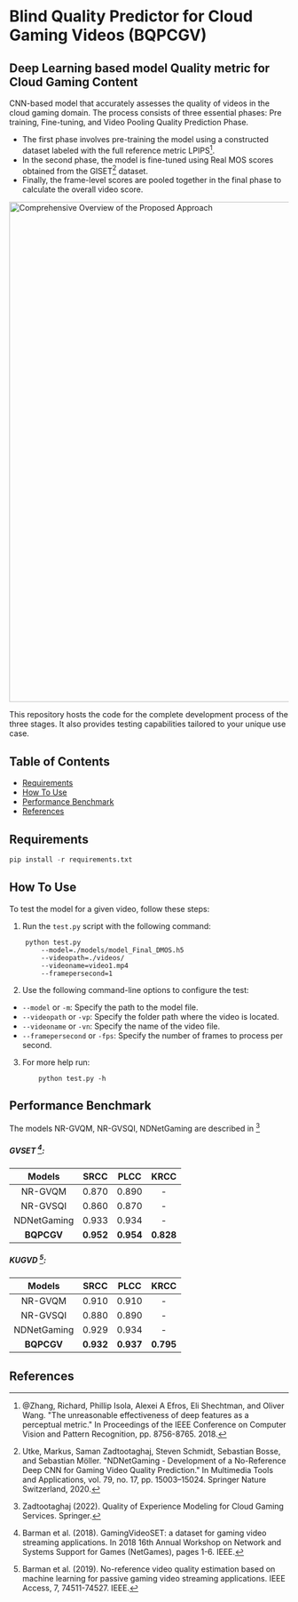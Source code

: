 # Blind Quality Predictor for Cloud Gaming Videos (BQPCGV)

## Deep Learning based model Quality metric for Cloud Gaming Content


CNN-based model that accurately assesses the quality of videos in the cloud gaming domain. 
The process consists of three essential phases: Pre training, Fine-tuning, and Video Pooling Quality Prediction Phase.

- The first phase involves pre-training the model using a constructed dataset labeled with the full reference metric LPIPS[^1].
- In the second phase, the model is fine-tuned using Real MOS scores obtained from the GISET[^2] dataset.
- Finally, the frame-level scores are pooled together in the final phase to calculate the overall video score.

<!-- ![Adaptive Figure](images/adaptive_figure.svg) -->
<img src="images/proposal_d.svg" alt="Comprehensive Overview of the Proposed Approach" width="900">
<!-- <img src="images/video_phase.png" alt="Comprehensive Overview of the Proposed Approach: Exploring The Video Pooling Quality Prediction Stage" width="500"> -->
<!-- ![Comprehensive Overview of the Proposed Approach: Exploring the Initial Two Stages](images/phase1_2.png) -->
<!-- ![Comprehensive Overview of the Proposed Approach: Exploring The Video Pooling Quality Prediction Stage](images/video_phase.png) -->

This repository hosts the code for the complete development process of the three stages. It also provides testing capabilities tailored to your unique use case.

## Table of Contents

- [Requirements](#requirements)
- [How To Use](#how-to-use)
- [Performance Benchmark](#performance-benchmark)
- [References](#references)

## Requirements
```python
pip install -r requirements.txt
```

## How To Use

To test the model for a given video, follow these steps:

1. Run the `test.py` script with the following command:

```shell
    python test.py 
        --model=./models/model_Final_DMOS.h5
        --videopath=./videos/ 
        --videoname=video1.mp4 
        --framepersecond=1
```

2. Use the following command-line options to configure the test:

- `--model` or `-m`: Specify the path to the model file.
- `--videopath` or `-vp`: Specify the folder path where the video is located.
- `--videoname` or `-vn`: Specify the name of the video file.
- `--framepersecond` or `-fps`: Specify the number of frames to process per second.

3. For more help run:

    ```shell
        python test.py -h
    ```

## Performance Benchmark

The models NR-GVQM, NR-GVSQI, NDNetGaming are described in [^3]

##### GVSET [^4]:


|    Models   |SRCC            | PLCC            | KRCC        |
|:------------:|:---------------------:|:--------------------:|:-------------------:|
| NR-GVQM      | 0.870       | 0.890          | -   |
| NR-GVSQI     | 0.860   | 0.870       | -     |
| NDNetGaming   | 0.933  | 0.934 | - |
| **BQPCGV**      |**0.952** | **0.954** | **0.828** |


##### KUGVD [^5]:


|    Models   |SRCC            | PLCC            | KRCC        |
|:------------:|:---------------------:|:--------------------:|:-------------------:|
| NR-GVQM      | 0.910       | 0.910          | -   |
| NR-GVSQI      | 0.880   | 0.890       | -     |
| NDNetGaming      | 0.929  | 0.934 | - |
| **BQPCGV**      |**0.932** | **0.937** | **0.795** |



## References

[^1]: @Zhang, Richard, Phillip Isola, Alexei A Efros, Eli Shechtman, and Oliver Wang. "The unreasonable effectiveness of deep features as a perceptual metric." In Proceedings of the IEEE Conference on Computer Vision and Pattern Recognition, pp. 8756-8765. 2018.

[^2]: Utke, Markus, Saman Zadtootaghaj, Steven Schmidt, Sebastian Bosse, and Sebastian Möller. "NDNetGaming - Development of a No-Reference Deep CNN for Gaming Video Quality Prediction." In Multimedia Tools and Applications, vol. 79, no. 17, pp. 15003–15024. Springer Nature Switzerland, 2020.

[^3]: Zadtootaghaj (2022). Quality of Experience Modeling for Cloud Gaming Services. Springer.

[^4]: Barman et al. (2018). GamingVideoSET: a dataset for gaming video streaming applications. In 2018 16th Annual Workshop on Network and Systems Support for Games (NetGames), pages 1-6. IEEE.

[^5]: Barman et al. (2019). No-reference video quality estimation based on machine learning for passive gaming video streaming applications. IEEE Access, 7, 74511-74527. IEEE.
